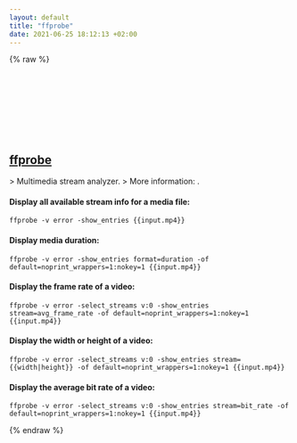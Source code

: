 ```yaml
---
layout: default
title: "ffprobe"
date: 2021-06-25 18:12:13 +02:00
---
```

{% raw %}
<h2 id="ffprobe">
  <a href="/en/common/ffprobe.html">ffprobe</a> <a href="#ffprobe"><svg class="icon">
    <use href="/assets/images/unicode_sprite.svg#link" />
  </svg></a>
</h2>
> Multimedia stream analyzer.
> More information: <https://ffmpeg.org/ffprobe.html>.

#### Display all available stream info for a media file:
```shell
ffprobe -v error -show_entries {{input.mp4}}
```
#### Display media duration:
```shell
ffprobe -v error -show_entries format=duration -of default=noprint_wrappers=1:nokey=1 {{input.mp4}}
```
#### Display the frame rate of a video:
```shell
ffprobe -v error -select_streams v:0 -show_entries stream=avg_frame_rate -of default=noprint_wrappers=1:nokey=1 {{input.mp4}}
```
#### Display the width or height of a video:
```shell
ffprobe -v error -select_streams v:0 -show_entries stream={{width|height}} -of default=noprint_wrappers=1:nokey=1 {{input.mp4}}
```
#### Display the average bit rate of a video:
```shell
ffprobe -v error -select_streams v:0 -show_entries stream=bit_rate -of default=noprint_wrappers=1:nokey=1 {{input.mp4}}
```
{% endraw %}